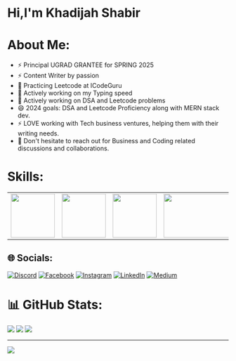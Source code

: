 <h1>Hi,I'm Khadijah Shabir</h1>

# About Me:

- ⚡ Principal UGRAD GRANTEE for SPRING 2025
- ⚡ Content Writer by passion 
- 🌱 Practicing Leetcode at ICodeGuru
- 🌱 Actively working on my Typing speed
- 🌱 Actively working on DSA and Leetcode problems 
- 😄 2024 goals: DSA and Leetcode Proficiency along with MERN stack dev.
- ⚡ LOVE working with Tech business ventures, helping them with their writing needs.
-  💬 Don't hesitate to reach out for Business and Coding related discussions and collaborations.


# Skills:
<table>
  <tr>
    <td>
      <img src="https://cdn0.iconfinder.com/data/icons/social-network-9/50/22-512.png"width="100px" height="100px"/>
    </td>
    <td>
      <img src="https://w7.pngwing.com/pngs/46/626/png-transparent-c-logo-the-c-programming-language-computer-icons-computer-programming-source-code-programming-miscellaneous-template-blue.png"width="100px" height="100px"/> 
      </td>
      <td>
      <img src="https://upload.wikimedia.org/wikipedia/commons/d/d5/CSS3_logo_and_wordmark.svg"width="100px" height="100px"/>
     </td>
      <td>
      <img src="https://yaxadigital.com/wp-content/uploads/2023/03/content-writing-2.png"width="180px" height="100px"/>
    </td>
    <td>
      <img src="https://upload.wikimedia.org/wikipedia/commons/8/87/Sql_data_base_with_logo.png"width="150px" height="100px"/>
    </td>
    
  </tr>
</table>


## 🌐 Socials:
[![Discord](https://img.shields.io/badge/Discord-%237289DA.svg?logo=discord&logoColor=white)](https://discord.gg/khadijahshabir) [![Facebook](https://img.shields.io/badge/Facebook-%231877F2.svg?logo=Facebook&logoColor=white)](https://facebook.com/https://www.facebook.com/Khadijah1Shabir/) [![Instagram](https://img.shields.io/badge/Instagram-%23E4405F.svg?logo=Instagram&logoColor=white)](https://instagram.com/https://www.instagram.com/khadijah_shabir/) [![LinkedIn](https://img.shields.io/badge/LinkedIn-%230077B5.svg?logo=linkedin&logoColor=white)](https://linkedin.com/in/https://www.linkedin.com/in/khadijah-shabir/) [![Medium](https://img.shields.io/badge/Medium-12100E?logo=medium&logoColor=white)](https://medium.com/@https://medium.com/@khadijahshabir65) 


# 📊 GitHub Stats:
![](https://github-readme-stats.vercel.app/api?username=khadijah-Shabir&theme=city_light&hide_border=false&include_all_commits=true&count_private=true)
![](https://github-readme-stats.vercel.app/api/top-langs/?username=khadijah-Shabir&theme=city_light&hide_border=false&include_all_commits=true&count_private=true&layout=compact)
![](https://github-readme-streak-stats.herokuapp.com/?user=khadijah-Shabir&theme=city_light&hide_border=false)

---
[![](https://visitcount.itsvg.in/api?id=khadijah-Shabir&icon=6&color=1)](https://visitcount.itsvg.in)

<!-- Proudly created with GPRM ( https://gprm.itsvg.in ) -->

